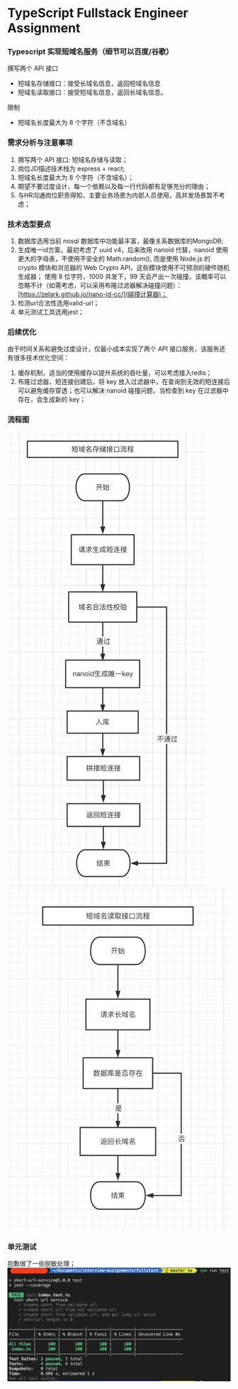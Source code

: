 # TypeScript Fullstack Engineer Assignment

### Typescript 实现短域名服务（细节可以百度/谷歌）


撰写两个 API 接口

- 短域名存储接口：接受长域名信息，返回短域名信息
- 短域名读取接口：接受短域名信息，返回长域名信息。

限制

- 短域名长度最大为 8 个字符（不含域名）


### 需求分析与注意事项

1. 撰写两个 API 接口: 短域名存储与读取；
2. 岗位JD描述技术栈为 express + react;
3. 短域名长度最大为 8 个字符（不含域名）；
4. 期望不要过度设计，每一个依赖以及每一行代码都有足够充分的理由；
5. 与HR沟通岗位职责得知，主要业务场景为内部人员使用，高并发场景暂不考虑；


### 技术选型要点

1. 数据库选用当前 nosql 数据库中功能最丰富，最像关系数据库的MongoDB;
2. 生成唯一id方案，最初考虑了 uuid v4，后来改用 nanoid 代替，nanoid 使用更大的字母表，不使用不安全的 Math.random(), 而是使用 Node.js 的 crypto 模块和浏览器的 Web Crypto API，这些模块使用不可预测的硬件随机生成器；
使用 8 位字符，1000 并发下，99 天会产出一次碰撞，该概率可以忽略不计（如需考虑，可以采用布隆过滤器解决碰撞问题）：[https://zelark.github.io/nano-id-cc/](碰撞计算器)；
3. 检测url合法性选用valid-url；
4. 单元测试工具选用jest；


### 后续优化
由于时间关系和避免过度设计，仅最小成本实现了两个 API 接口服务，该服务还有很多技术优化空间：
1. 缓存机制，适当的使用缓存以提升系统的吞吐量，可以考虑接入redis；
2. 布隆过滤器，短连接创建后，将 key 放入过滤器中，在查询到无效的短连接后可以避免缓存穿透；也可以解决 nanoid 碰撞问题，当检查到 key 在过滤器中存在，会生成新的 key；


### 流程图
![alt 短域名存储](./doc/create-short-url.png)
![alt 短域名读取](./doc/get-long-url.png)


### 单元测试
抱歉做了一些脱敏处理；
![alt 单元测试](./doc/test.png)

